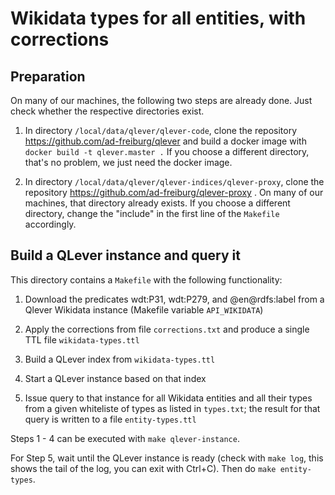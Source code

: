 # Wikidata types for all entities, with corrections

## Preparation

On many of our machines, the following two steps are already done. Just check
whether the respective directories exist.

1. In directory `/local/data/qlever/qlever-code`, clone the repository
   https://github.com/ad-freiburg/qlever and build a docker image with `docker
   build -t qlever.master .` If you choose a different directory, that's no
   problem, we just need the docker image.

2. In directory `/local/data/qlever/qlever-indices/qlever-proxy`, clone the
   repository https://github.com/ad-freiburg/qlever-proxy . On many of our
   machines, that directory already exists. If you choose a different directory,
   change the "include" in the first line of the `Makefile` accordingly.

## Build a QLever instance and query it

This directory contains a `Makefile` with the following functionality:

1. Download the predicates wdt:P31, wdt:P279, and @en@rdfs:label from a Qlever
   Wikidata instance (Makefile variable `API_WIKIDATA`)
2. Apply the corrections from file `corrections.txt` and produce a single TTL
   file `wikidata-types.ttl`
3. Build a QLever index from `wikidata-types.ttl`
4. Start a QLever instance based on that index

5. Issue query to that instance for all Wikidata entities and all their types
   from a given whiteliste of types as listed in `types.txt`; the result for
   that query is written to a file `entity-types.ttl`

Steps 1 - 4 can be executed with `make qlever-instance`.

For Step 5, wait until the QLever instance is ready (check with `make log`, this
shows the tail of the log, you can exit with Ctrl+C). Then do `make entity-types`.
